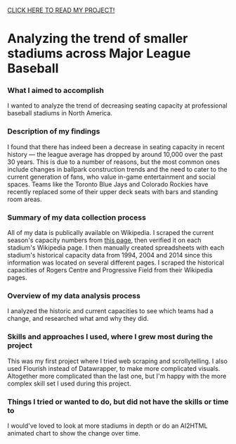 <a href="https://milesbolton.github.io/lede-project-2/mlb-stadiums-capacity.html">CLICK HERE TO READ MY PROJECT!</a>

# Analyzing the trend of smaller stadiums across Major League Baseball
### What I aimed to accomplish
I wanted to analyze the trend of decreasing seating capacity at professional baseball stadiums in North America.

### Description of my findings
I found that there has indeed been a decrease in seating capacity in recent history — the league average has dropped by around 10,000 over the past 30 years.
This is due to a number of reasons, but the most common ones include changes in ballpark construction trends and the need to cater to the current generation of fans, who value in-game entertainment and social spaces. Teams like the Toronto Blue Jays and Colorado Rockies have recently replaced some of their upper deck seats with bars and standing room areas.

### Summary of my data collection process
All of my data is publically available on Wikipedia. I scraped the current season's capacity numbers from <a href='https://en.wikipedia.org/wiki/List_of_current_Major_League_Baseball_stadiums'>this page</a>, then verified it on each stadium's Wikipedia page. I then manually created spreadsheets with each stadium's historical capacity data from 1994, 2004 and 2014 since this information was located on several different pages.
I scraped the historical capacities of Rogers Centre and Progressive Field from their Wikipedia pages.

### Overview of my data analysis process
I analyzed the historic and current capacities to see which teams had a change, and researched what amd why they did.

### Skills and approaches I used, where I grew most during the project
This was my first project where I tried web scraping and scrollytelling. I also used Flourish instead of Datawrapper, to make more complicated visuals. Altogether more complicated than the last one, but I'm happy with the more complex skill set I used during this project.

### Things I tried or wanted to do, but did not have the skills or time to
I would've loved to look at more stadiums in depth or do an AI2HTML animated chart to show the change over time.
